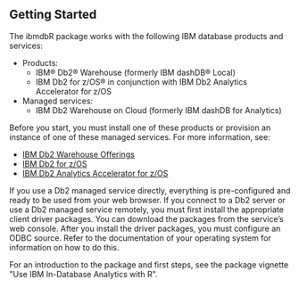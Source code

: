 Getting Started
---------------
The ibmdbR package works with the following IBM database products and services:

- Products:
    - IBM® Db2® Warehouse (formerly IBM dashDB® Local)
    - IBM Db2 for z/OS® in conjunction with IBM Db2 Analytics Accelerator for z/OS
- Managed services:
    - IBM Db2 Warehouse on Cloud (formerly IBM dashDB for Analytics)

Before you start, you must install one of these products or provision an instance of one of these managed services. For more information, see:

- [IBM Db2 Warehouse Offerings](https://www.ibm.com/products/db2/warehouse)
- [IBM Db2 for z/OS ](https://www.ibm.com/products/db2-for-zos)
- [IBM Db2 Analytics Accelerator for z/OS](https://www.ibm.com/products/db2-analytics-accelerator)

If you use a Db2 managed service directly, everything is pre-configured and ready to be used 
from your web browser. If you connect to a Db2 server or use a Db2 managed service remotely, you must first install the appropriate client driver packages. You can download the packages from the service’s web console. 
After you install the driver packages, you must configure an ODBC source. Refer to the documentation of 
your operating system for information on how to do this.

For an introduction to the package and first steps, see the package vignette "Use IBM In-Database Analytics with R".
